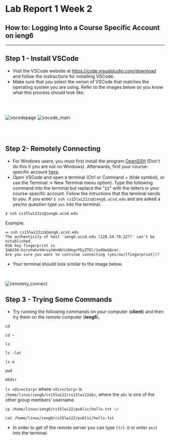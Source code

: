 # Lab Report 1 Week 2

## How to: Logging Into a Course Specific Account on ieng6
---

## Step 1 - Install VSCode
* Visit the VSCode website at https://code.visualstudio.com/download and follow the instructions for installing VSCode. 
* Make sure that you select the verion of VSCode that matches the operating system you are using. Refer to the images below so you know what this process should look like.
<br>
<br>

![vscodepage](https://user-images.githubusercontent.com/97699019/149440820-ae26fde4-44d7-4b84-bc45-c93a48ea71e7.png)
![vscode_main](https://user-images.githubusercontent.com/97699019/149440833-24f9634b-915d-4312-9071-fe79fb9ed0bd.png)

<br>
<br>

## Step 2- Remotely Connecting
* For Windows users, you must first install the program [OpenSSH](https://docs.microsoft.com/en-us/windows-server/administration/openssh/openssh_install_firstuse) (Don't do this if you are not on Windows). Afterwards, find your course-specific account [here](https://sdacs.ucsd.edu/~icc/index.php).
* Open VSCode and open a terminal (Ctrl or Command + (tilde symbol), or use the Terminal → New Terminal menu option). Type the following command into the terminal but replace the "zz" with the letters in your course-specific account. Follow the intructions that the terminal sends to you. If you enter `$ ssh cs15lwi22zz@ieng6.ucsd.edu`  and are asked a yes/no question type `yes` into the terminal.
```
$ ssh cs15lwi22zz@ieng6.ucsd.edu
```
Example:
```
⤇ ssh cs15lwi22zz@ieng6.ucsd.edu
The authenticity of host 'ieng6.ucsd.edu (128.54.70.227)' can't be established.
RSA key fingerprint is SHA256:ksruYwhnYH+sySHnHAtLUHngrPEyZTDl/1x99wUQcec.
Are you sure you want to continue connecting (yes/no/[fingerprint])? 
```
* Your terminal should look similar to the image below. 

<br>

![remotely_connect](https://user-images.githubusercontent.com/97699019/149443927-02d0419a-86fa-4d6d-9689-eb0e194a2548.png)

## Step 3 - Trying Some Commands
* Try running the following commands on *your* computer (__client__) and then try them on the *remote* computer (**ieng6**).

`cd`

`cd ~`

`ls`

`ls -lat`

`ls-a`

`pwd`

`mkdir`

`ls <directory>` where `<directory>` is `/home/linux/ieng6/cs15lwi22/cs15lwi22abc`, where the `abc` is one of the other group members’ username

`cp /home/linux/ieng6/cs15lwi22/public/hello.txt ~/`

`cat /home/linux/ieng6/cs15lwi22/public/hello.txt`

* In order to get of the remote server you can type `Ctrl-D` or enter `exit` into the terminal.  







